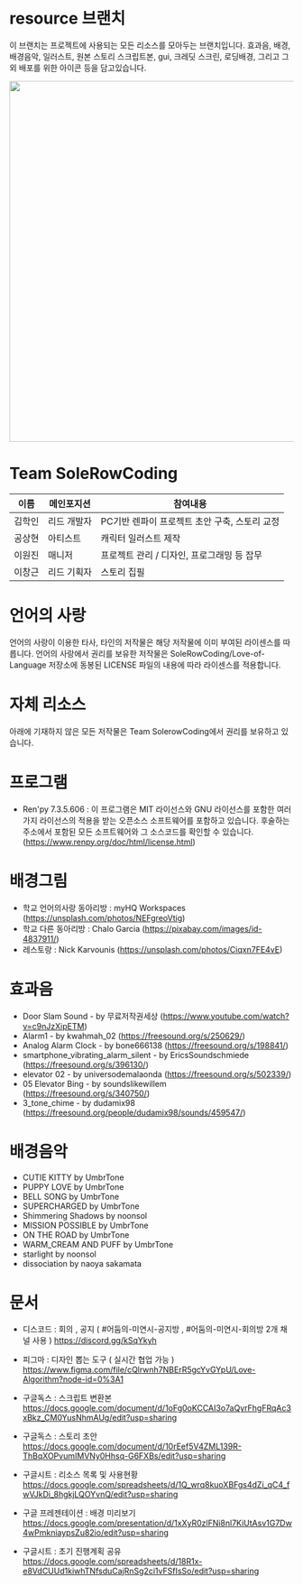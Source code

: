 # resource 브랜치
이 브랜치는 프로젝트에 사용되는 모든 리소스를 모아두는 브랜치입니다.
효과음, 배경, 배경음악, 일러스트, 원본 스토리 스크립트본, gui, 크레딧 스크린, 로딩배경, 그리고 그 외 배포를 위한 아이콘 등을 담고있습니다.

<img src="./img_readme.png" width="640px" height="auto">

# Team SoleRowCoding
|이름|메인포지션|참여내용|
|------|---|---|
|김학인|리드 개발자|PC기반 렌파이 프로젝트 초안 구축, 스토리 교정|
|공상현|아티스트|캐릭터 일러스트 제작|
|이원진|매니저|프로젝트 관리 / 디자인, 프로그래밍 등 잡무|
|이창근|리드 기획자|스토리 집필|

# 언어의 사랑
언어의 사랑이 이용한 타사, 타인의 저작물은 해당 저작물에 이미 부여된 라이센스를 따릅니다.
언어의 사랑에서 권리를 보유한 저작물은 SoleRowCoding/Love-of-Language 저장소에 동봉된 LICENSE 파일의 내용에 따라 라이센스를 적용합니다.

# 자체 리소스
아래에 기재하지 않은 모든 저작물은 Team SolerowCoding에서 권리를 보유하고 있습니다. 

# 프로그램
* Ren'py 7.3.5.606 : 이 프로그램은 MIT 라이선스와 GNU 라이선스를 포함한 여러 가지 라이선스의 적용을 받는 오픈소스 소프트웨어를 포함하고 있습니다. 후술하는 주소에서 포함된 모든 소프트웨어와 그 소스코드를 확인할 수 있습니다. (https://www.renpy.org/doc/html/license.html)

# 배경그림
* 학교 언어의사랑 동아리방 : myHQ Workspaces (https://unsplash.com/photos/NEFgreoVtig)
* 학교 다른 동아리방 : Chalo Garcia	(https://pixabay.com/images/id-4837911/)	
* 레스토랑 : Nick Karvounis (https://unsplash.com/photos/Ciqxn7FE4vE)

# 효과음
* Door Slam Sound - by 무료저작권세상 (https://www.youtube.com/watch?v=c9nJzXipETM)
* Alarm1 - by kwahmah_02 (https://freesound.org/s/250629/)
* Analog Alarm Clock - by bone666138 (https://freesound.org/s/198841/)
* smartphone_vibrating_alarm_silent - by EricsSoundschmiede (https://freesound.org/s/396130/)
* elevator 02 - by universodemalaonda (https://freesound.org/s/502339/)
* 05 Elevator Bing - by soundslikewillem (https://freesound.org/s/340750/)
* 3_tone_chime - by dudamix98 (https://freesound.org/people/dudamix98/sounds/459547/)

# 배경음악
* CUTIE KITTY by UmbrTone
* PUPPY LOVE by UmbrTone 
* BELL SONG	by UmbrTone 
* SUPERCHARGED by UmbrTone 
* Shimmering Shadows by noonsol
* MISSION POSSIBLE by UmbrTone 
* ON THE ROAD by UmbrTone 
* WARM_CREAM AND PUFF by UmbrTone 
* starlight by noonsol
* dissociation by naoya sakamata

# 문서
* 디스코드 : 회의 , 공지 ( #어둠의-미연시-공지방 , #어둠의-미연시-회의방 2개 채널 사용 )
https://discord.gg/kSqYkyh

* 피그마 : 디자인 뽑는 도구 ( 실시간 협업 가능 )
https://www.figma.com/file/cQlrwnh7NBErR5gcYvGYpU/Love-Algorithm?node-id=0%3A1

* 구글독스 : 스크립트 변환본
https://docs.google.com/document/d/1oFg0oKCCAI3o7aQyrFhgFRqAc3xBkz_CM0YusNhmAUg/edit?usp=sharing

* 구글독스 : 스토리 초안
https://docs.google.com/document/d/10rEef5V4ZML139R-ThBqXOPvumIMVNy0Hhsq-G6FXBs/edit?usp=sharing

* 구글시트 : 리소스 목록 및 사용현황
https://docs.google.com/spreadsheets/d/1Q_wrq8kuoXBFgs4dZi_qC4_fwVJkDi_8hgkjLQOYvnQ/edit?usp=sharing

* 구글 프레젠테이션 : 배경 미리보기
https://docs.google.com/presentation/d/1xXyR0zlFNi8nl7KiUtAsv1G7Dw4wPmkniaypsZu82io/edit?usp=sharing

* 구글시트 : 초기 진행계획 공유
https://docs.google.com/spreadsheets/d/18R1x-e8VdCUUd1kiwhTNfsduCajRnSg2ci1vFSfIsSo/edit?usp=sharing

